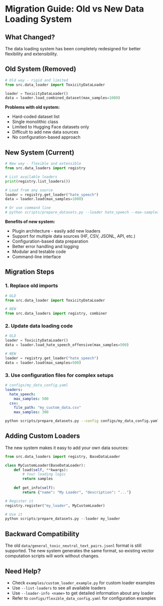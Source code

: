 # Migration Guide: Old vs New Data Loading System

## What Changed?

The data loading system has been completely redesigned for better flexibility and extensibility.

## Old System (Removed)

```python
# Old way - rigid and limited
from src.data_loader import ToxicityDataLoader

loader = ToxicityDataLoader()
data = loader.load_combined_dataset(max_samples=1000)
```

**Problems with old system:**
- Hard-coded dataset list
- Single monolithic class
- Limited to Hugging Face datasets only
- Difficult to add new data sources
- No configuration-based approach

## New System (Current)

```python
# New way - flexible and extensible
from src.data_loaders import registry

# List available loaders
print(registry.list_loaders())

# Load from any source
loader = registry.get_loader("hate_speech")
data = loader.load(max_samples=1000)

# Or use command line
# python scripts/prepare_datasets.py --loader hate_speech --max-samples 1000
```

**Benefits of new system:**
- Plugin architecture - easily add new loaders
- Support for multiple data sources (HF, CSV, JSONL, API, etc.)
- Configuration-based data preparation
- Better error handling and logging
- Modular and testable code
- Command-line interface

## Migration Steps

### 1. Replace old imports
```python
# OLD
from src.data_loader import ToxicityDataLoader

# NEW
from src.data_loaders import registry, combiner
```

### 2. Update data loading code
```python
# OLD
loader = ToxicityDataLoader()
data = loader.load_hate_speech_offensive(max_samples=500)

# NEW
loader = registry.get_loader("hate_speech")
data = loader.load(max_samples=500)
```

### 3. Use configuration files for complex setups
```yaml
# configs/my_data_config.yaml
loaders:
  hate_speech:
    max_samples: 500
  csv:
    file_path: "my_custom_data.csv"
    max_samples: 300
```

```bash
python scripts/prepare_datasets.py --config configs/my_data_config.yaml
```

## Adding Custom Loaders

The new system makes it easy to add your own data sources:

```python
from src.data_loaders import registry, BaseDataLoader

class MyCustomLoader(BaseDataLoader):
    def load(self, **kwargs):
        # Your loading logic
        return samples
    
    def get_info(self):
        return {"name": "My Loader", "description": "..."}

# Register it
registry.register("my_loader", MyCustomLoader)

# Use it
python scripts/prepare_datasets.py --loader my_loader
```

## Backward Compatibility

The old `data/general_toxic_neutral_text_pairs.jsonl` format is still supported. The new system generates the same format, so existing vector computation scripts will work without changes.

## Need Help?

- Check `examples/custom_loader_example.py` for custom loader examples
- Use `--list-loaders` to see all available loaders
- Use `--loader-info <name>` to get detailed information about any loader
- Refer to `configs/flexible_data_config.yaml` for configuration examples
